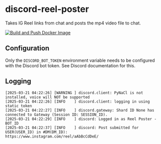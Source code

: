 # discord-reel-poster
Takes IG Reel links from chat and posts the mp4 video file to chat.

[![Build and Push Docker Image](https://github.com/fragtastic/discord-reel-poster/actions/workflows/docker-build.yaml/badge.svg)](https://github.com/fragtastic/discord-reel-poster/actions/workflows/docker-build.yaml)

## Configuration

Only the `DISCORD_BOT_TOKEN` environment variable needs to be configured with the Discord bot token. See Discord documentation for this.

## Logging

```log
[2025-03-21 04:22:26] [WARNING ] discord.client: PyNaCl is not installed, voice will NOT be supported
[2025-03-21 04:22:26] [INFO    ] discord.client: logging in using static token
[2025-03-21 04:22:27] [INFO    ] discord.gateway: Shard ID None has connected to Gateway (Session ID: SESSION_ID).
[2025-03-21 04:22:29] [INFO    ] discord: Logged in as Reel Poster - BOT_ID
[2025-03-21 04:22:37] [INFO    ] discord: Post submitted for USER(USER_ID) in #DM(DM_ID): https://www.instagram.com/reel/aAbBcCdDeE/
```
